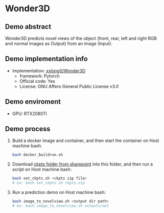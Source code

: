 # Wonder3D
## Demo abstract
Wonder3D predicts novel views of the object (front, rear, left and right RGB and normal images as Output) from an image (Input).

## Demo implementation info
- Implementation: [xxlong0/Wonder3D](https://github.com/xxlong0/Wonder3D)
  - framework: Pytorch
  - Official code: Yes
  - License: GNU Affero General Public License v3.0

## Demo enviroment
- GPU: RTX2080Ti

## Demo process
1. Build a docker image and container, and then start the container on Host machine bash:
    ```bash
    bash docker_buildrun.sh
    ```
2. Download [ckpts folder from sharepoint](https://connecthkuhk-my.sharepoint.com/:f:/g/personal/xxlong_connect_hku_hk/EgSHPyJAtaJFpV_BjXM3zXwB-UMIrT4v-sQwGgw-coPtIA) into this folder, and then run a script on Host machine bash:
    ```bash
    bash set_ckpts.sh <ckpts zip file>
    # ex: bash set_ckpts.sh ckpts.zip
    ```
3. Run a prediction demo on Host machine bash:
    ```bash
    bash image_to_novelview.sh <output dir path>
    # ex: bash image_to_novelview.sh outputs/owl
    ```

